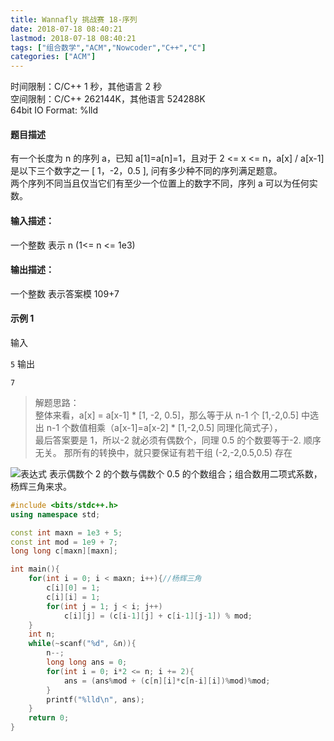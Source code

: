 ```yaml
---
title: Wannafly 挑战赛 18-序列
date: 2018-07-18 08:40:21
lastmod: 2018-07-18 08:40:21
tags: ["组合数学","ACM","Nowcoder","C++","C"]
categories: ["ACM"]
---
```


时间限制：C/C++ 1 秒，其他语言 2 秒  
空间限制：C/C++ 262144K，其他语言 524288K  
64bit IO Format: %lld  

#### 题目描述
有一个长度为 n 的序列 a，已知 a[1]=a[n]=1，且对于 2 <= x <= n，a[x] / a[x-1] 是以下三个数字之一 [ 1，-2，0.5 ], 问有多少种不同的序列满足题意。  
两个序列不同当且仅当它们有至少一个位置上的数字不同，序列 a 可以为任何实数。  
#### 输入描述：
一个整数 表示 n (1<= n <= 1e3)

#### 输出描述：
一个整数 表示答案模 109+7

#### 示例 1
输入

`5`
输出

`7`

> 解题思路：  
> 整体来看，a[x] = a[x-1] * [1, -2, 0.5]，那么等于从 n-1 个 [1,-2,0.5] 中选出 n-1 个数值相乘（a[x-1]=a[x-2] * [1,-2,0.5] 同理化简式子），  
最后答案要是 1，所以-2 就必须有偶数个，同理 0.5 的个数要等于-2. 顺序无关。
那所有的转换中，就只要保证有若干组 (-2,-2,0.5,0.5) 存在  

![表达式](https://img-blog.csdn.net/20180717145303103?watermark/2/text/aHR0cHM6Ly9ibG9nLmNzZG4ubmV0L3FxXzM5NTIwNDE3/font/5a6L5L2T/fontsize/400/fill/I0JBQkFCMA==/dissolve/70) 表示偶数个 2 的个数与偶数个 0.5 的个数组合；组合数用二项式系数，杨辉三角来求。
```cpp
#include <bits/stdc++.h>
using namespace std;

const int maxn = 1e3 + 5;
const int mod = 1e9 + 7;
long long c[maxn][maxn];

int main(){
    for(int i = 0; i < maxn; i++){//杨辉三角
        c[i][0] = 1;
        c[i][i] = 1;
        for(int j = 1; j < i; j++)
            c[i][j] = (c[i-1][j] + c[i-1][j-1]) % mod;
    }
    int n;
    while(~scanf("%d", &n)){
        n--;
        long long ans = 0;
        for(int i = 0; i*2 <= n; i += 2){
            ans = (ans%mod + (c[n][i]*c[n-i][i])%mod)%mod;
        }
        printf("%lld\n", ans);
    }
    return 0;
}
```